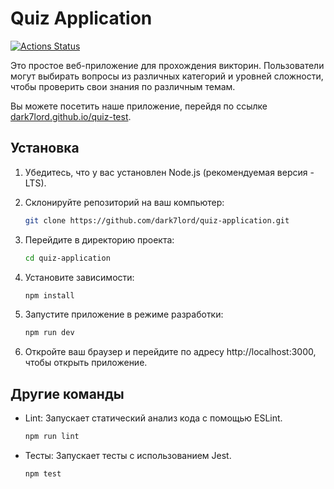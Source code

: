 # Quiz Application
[![Actions Status](https://github.com/dark7lord/quiz-test/actions/workflows/ci.yml/badge.svg)](https://github.com/dark7lord/quiz-test/actions)


Это простое веб-приложение для прохождения викторин. Пользователи могут выбирать вопросы из различных категорий и уровней сложности, чтобы проверить свои знания по различным темам.

Вы можете посетить наше приложение, перейдя по ссылке [dark7lord.github.io/quiz-test](https://dark7lord.github.io/quiz-test).

## Установка

1. Убедитесь, что у вас установлен Node.js (рекомендуемая версия - LTS).
2. Склонируйте репозиторий на ваш компьютер:

   ```bash
   git clone https://github.com/dark7lord/quiz-application.git
3. Перейдите в директорию проекта:
   ```bash
   cd quiz-application
4. Установите зависимости:
   ```bash
   npm install
5. Запустите приложение в режиме разработки:
   ```bash
   npm run dev
6. Откройте ваш браузер и перейдите по адресу http://localhost:3000, чтобы открыть приложение.

## Другие команды
- Lint: Запускает статический анализ кода с помощью ESLint.
   ```bash
   npm run lint
- Тесты: Запускает тесты с использованием Jest.
   ```bash
   npm test
   ```

